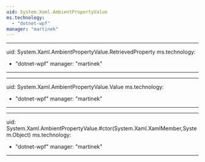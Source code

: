 ```yaml
---
uid: System.Xaml.AmbientPropertyValue
ms.technology: 
  - "dotnet-wpf"
manager: "martinek"
---
```


---
uid: System.Xaml.AmbientPropertyValue.RetrievedProperty
ms.technology: 
  - "dotnet-wpf"
manager: "martinek"
---

---
uid: System.Xaml.AmbientPropertyValue.Value
ms.technology: 
  - "dotnet-wpf"
manager: "martinek"
---

---
uid: System.Xaml.AmbientPropertyValue.#ctor(System.Xaml.XamlMember,System.Object)
ms.technology: 
  - "dotnet-wpf"
manager: "martinek"
---
